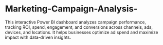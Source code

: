 # Marketing-Campaign-Analysis-
This interactive Power BI dashboard analyzes campaign performance, tracking ROI, spend, engagement, and conversions across channels, ads, devices, and locations. It helps businesses optimize ad spend and maximize impact with data-driven insights.
